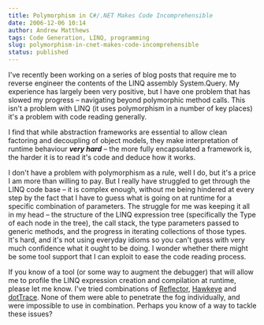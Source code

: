 ```yaml
---
title: Polymorphism in C#/.NET Makes Code Incomprehensible
date: 2006-12-06 10:14
author: Andrew Matthews
tags: Code Generation, LINQ, programming
slug: polymorphism-in-cnet-makes-code-incomprehensible
status: published
---
```


I've recently been working on a series of blog posts that require me to reverse engineer the contents of the LINQ assembly System.Query. My experience has largely been very positive, but I have one problem that has slowed my progress – navigating beyond polymorphic method calls. This isn't a problem with LINQ (it uses polymorphism in a number of key places) it's a problem with code reading generally.

I find that while abstraction frameworks are essential to allow clean factoring and decoupling of object models, they make interpretation of runtime behaviour ***very hard*** – the more fully encapsulated a framework is, the harder it is to read it's code and deduce how it works.

I don't have a problem with polymorphism as a rule, well I do, but it's a price I am more than willing to pay. But I really have struggled to get through the LINQ code base – it is complex enough, without me being hindered at every step by the fact that I have to guess what is going on at runtime for a specific combination of parameters. The struggle for me was keeping it all in my head – the structure of the LINQ expression tree (specifically the Type of each node in the tree), the call stack, the type parameters passed to generic methods, and the progress in iterating collections of those types. It's hard, and it's not using everyday idioms so you can't guess with very much confidence what it ought to be doing. I wonder whether there might be some tool support that I can exploit to ease the code reading process.

If you know of a tool (or some way to augment the debugger) that will allow me to profile the LINQ expression creation and compilation at runtime, please let me know. I've tried combinations of [Reflector](http://www.aisto.com/roeder/dotnet/), [Hawkeye](http://www.acorns.com.au/hawkeye/) and [dotTrace](http://www.jetbrains.com/profiler/). None of them were able to penetrate the fog individually, and were impossible to use in combination. Perhaps you know of a way to tackle these issues?
